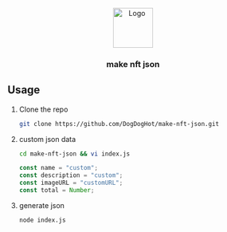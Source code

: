 <br />
<div align="center">
  <a href="https://github.com/othneildrew/Best-README-Template">
    <img src="images/logo.png" alt="Logo" width="80" height="80">
  </a>
  <h3 align="center">make nft json</h3>
</div>

## Usage

1. Clone the repo
   ```sh
   git clone https://github.com/DogDogHot/make-nft-json.git
   ```
2. custom json data
   ```sh
   cd make-nft-json && vi index.js
   ```
   ```js
   const name = "custom";
   const description = "custom";
   const imageURL = "customURL";
   const total = Number;
   ```
3. generate json
   ```sh
   node index.js
   ```
